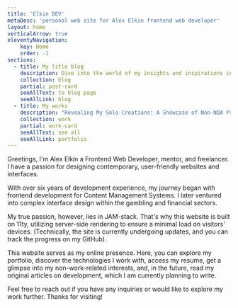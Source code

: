 ```yaml
---
title: 'Elkin DEV'
metaDesc: 'personal web site for Alex Elkin frontend web developer'
layout: home
verticalArrow: true
eleventyNavigation:
    key: Home
    order: -1
sections:
  - title: My litle blog
    description: Dive into the world of my insights and inspirations in the field of web development
    collection: blog
    partial: post-card
    seeAllText: to blog page
    seeAllLink: blog
  - title: My works
    description: "Revealing My Solo Creations: A Showcase of Non-NDA Projects."
    collection: work
    partial: work-card
    seeAllText: see all
    seeAllLink: portfolio
---
```


Greetings, I'm Alex Elkin a Frontend Web Developer, mentor, and freelancer. I have a passion for designing contemporary, user-friendly websites and interfaces.

With over six years of development experience, my journey began with frontend development for Content Management Systems. I later ventured into complex interface design within the gambling and financial sectors.

My true passion, however, lies in JAM-stack. That's why this website is built on 11ty, utilizing server-side rendering to ensure a minimal load on visitors' devices. (Technically, the site is currently undergoing updates, and you can track the progress on my GitHub).

This website serves as my online presence. Here, you can explore my portfolio, discover the technologies I work with, access my resume, get a glimpse into my non-work-related interests, and, in the future, read my original articles on development, which I am currently planning to write.

Feel free to reach out if you have any inquiries or would like to explore my work further. Thanks for visiting!

